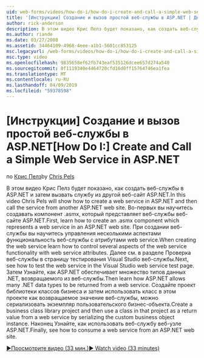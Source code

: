 ```yaml
---
uid: web-forms/videos/how-do-i/how-do-i-create-and-call-a-simple-web-service-in-aspnet
title: '[Инструкции] Создание и вызов простой веб-службы в ASP.NET | Документация Майкрософт'
author: rick-anderson
description: В этом видео Крис Пелз будет показано, как создать веб-службы в ASP.NET и затем вызвать службу из другой веб-сайт ASP.NET. Во-первых вы научитесь создавать...
ms.author: riande
ms.date: 03/27/2008
ms.assetid: 34464109-4968-4eee-a1b1-5601cc853125
msc.legacyurl: /web-forms/videos/how-do-i/how-do-i-create-and-call-a-simple-web-service-in-aspnet
msc.type: video
ms.openlocfilehash: 9835658ef62fb743eaf535126dcee657d274a540
ms.sourcegitcommit: 0f1119340e4464720cfd16d0ff15764746ea1fea
ms.translationtype: MT
ms.contentlocale: ru-RU
ms.lasthandoff: 04/09/2019
ms.locfileid: "59378598"
---
```

# <a name="how-do-i-create-and-call-a-simple-web-service-in-aspnet"></a><span data-ttu-id="e5a6e-104">[Инструкции] Создание и вызов простой веб-службы в ASP.NET</span><span class="sxs-lookup"><span data-stu-id="e5a6e-104">[How Do I:] Create and Call a Simple Web Service in ASP.NET</span></span>

<span data-ttu-id="e5a6e-105">по [Крис Пелз](https://twitter.com/chrispels)</span><span class="sxs-lookup"><span data-stu-id="e5a6e-105">by [Chris Pels](https://twitter.com/chrispels)</span></span>

<span data-ttu-id="e5a6e-106">В этом видео Крис Пелз будет показано, как создать веб-службы в ASP.NET и затем вызвать службу из другой веб-сайт ASP.NET.</span><span class="sxs-lookup"><span data-stu-id="e5a6e-106">In this video Chris Pels will show how to create a web service in ASP.NET and then call the service from another ASP.NET web site.</span></span> <span data-ttu-id="e5a6e-107">Во-первых вы научитесь создавать компонент .asmx, который представляет веб-службы веб-сайте ASP.NET.</span><span class="sxs-lookup"><span data-stu-id="e5a6e-107">First, learn how to create an .asmx component which represents a web service in an ASP.NET web site.</span></span> <span data-ttu-id="e5a6e-108">При создании веб-службы вы научитесь управления несколькими аспектами функциональность веб-службы с атрибутами web service.</span><span class="sxs-lookup"><span data-stu-id="e5a6e-108">When creating the web service learn how to control several aspects of the web service functionality with web service attributes.</span></span> <span data-ttu-id="e5a6e-109">Далее см. в разделе Проверка веб-службы в страницу тестирования Visual Studio веб-службы.</span><span class="sxs-lookup"><span data-stu-id="e5a6e-109">Next, see how to test the web service in the Visual Studio web service test page.</span></span> <span data-ttu-id="e5a6e-110">Затем Узнайте, как ASP.NET обеспечивает множество типов данных .NET, возвращаемого из веб-службы.</span><span class="sxs-lookup"><span data-stu-id="e5a6e-110">Then learn how ASP.NET allows many .NET data types to be returned from a web service.</span></span> <span data-ttu-id="e5a6e-111">Создайте проект библиотеки классов бизнеса и затем использовать класс в этом проекте как возвращаемое значение веб-службы, можно сериализовать экземпляр пользовательского бизнес-объекта.</span><span class="sxs-lookup"><span data-stu-id="e5a6e-111">Create a business class library project and then use a class in that project as a return value from a web service by serializing the custom business object instance.</span></span> <span data-ttu-id="e5a6e-112">Наконец Узнайте, как использовать веб-службу веб-узле ASP.NET.</span><span class="sxs-lookup"><span data-stu-id="e5a6e-112">Finally, see how to consume a web service from an ASP.NET web site.</span></span>

[<span data-ttu-id="e5a6e-113">&#9654;Просмотрите видео (33 мин.)</span><span class="sxs-lookup"><span data-stu-id="e5a6e-113">&#9654; Watch video (33 minutes)</span></span>](https://channel9.msdn.com/Blogs/ASP-NET-Site-Videos/how-do-i-create-and-call-a-simple-web-service-in-aspnet)
